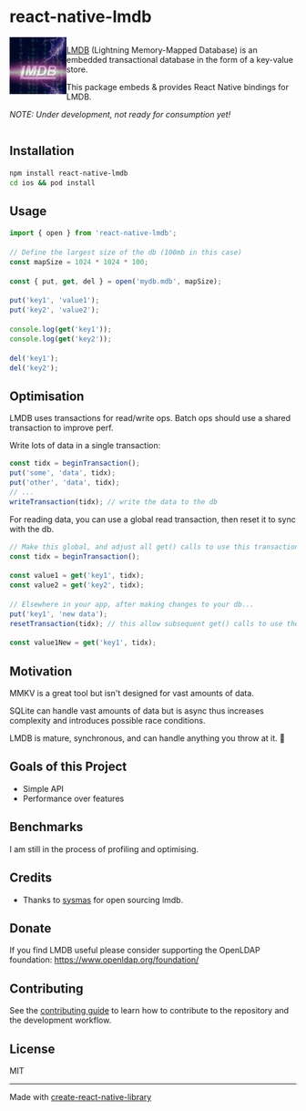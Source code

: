 # react-native-lmdb

<div style="overflow:hidden">
<a href="https://www.symas.com/lmdb"><img alt="LMDB" src="./img/lmdb-logo.png" width="100" align="left" /></a>

<div>

[LMDB](https://www.symas.com/lmdb) (Lightning Memory-Mapped Database) is an embedded transactional database in the form of a key-value store.

This package embeds & provides React Native bindings for LMDB.

_NOTE: Under development, not ready for consumption yet!_

</div>
</div>

## Installation

```sh
npm install react-native-lmdb
cd ios && pod install
```

## Usage

```js
import { open } from 'react-native-lmdb';

// Define the largest size of the db (100mb in this case)
const mapSize = 1024 * 1024 * 100;

const { put, get, del } = open('mydb.mdb', mapSize);

put('key1', 'value1');
put('key2', 'value2');

console.log(get('key1'));
console.log(get('key2'));

del('key1');
del('key2');
```

## Optimisation

LMDB uses transactions for read/write ops. Batch ops should use a shared transaction to improve perf.

Write lots of data in a single transaction:

```ts
const tidx = beginTransaction();
put('some', 'data', tidx);
put('other', 'data', tidx);
// ...
writeTransaction(tidx); // write the data to the db
```

For reading data, you can use a global read transaction, then reset it to sync with the db.

```ts
// Make this global, and adjust all get() calls to use this transaction
const tidx = beginTransaction();

const value1 = get('key1', tidx);
const value2 = get('key2', tidx);

// Elsewhere in your app, after making changes to your db...
put('key1', 'new data');
resetTransaction(tidx); // this allow subsequent get() calls to use the latest db snapshot

const value1New = get('key1', tidx);
```

## Motivation

MMKV is a great tool but isn't designed for vast amounts of data.

SQLite can handle vast amounts of data but is async thus increases complexity and introduces possible race conditions.

LMDB is mature, synchronous, and can handle anything you throw at it. 💪

## Goals of this Project

- Simple API
- Performance over features

## Benchmarks

I am still in the process of profiling and optimising.

<!-- <table width="100%"><tr><td>

### iOS (Simulator)

|               | react-native-mmkv | react-native-lmdb |
| ------------- | ----------------- | ----------------- |
| put 10_000    |                   |                   |
| get 10_000    |                   |                   |
| db size run 1 |                   |                   |
| db size run 2 |                   |                   |
| db size run 3 |                   |                   |

</td><td>

### iOS (iPhone 7)

|                  | react-native-mmkv | react-native-lmdb |
| ---------------- | ----------------- | ----------------- |
| put 10_000       |                   |                   |
| put 10_000 (txn) |                   |                   |
| get 10_000       |                   |                   |
| db size run 1    |                   |                   |
| db size run 2    |                   |                   |
| db size run 3    |                   |                   |

</td></tr></table>

<table width="100%"><tr><td>

### Android (Emulator)

|               | react-native-mmkv | react-native-lmdb |
| ------------- | ----------------- | ----------------- |
| put 10_000    |                   |                   |
| get 10_000    |                   |                   |
| db size run 1 |                   |                   |
| db size run 2 |                   |                   |
| db size run 3 |                   |                   |

</td><td>

### Android (Pixel 6a)

|               | react-native-mmkv | react-native-lmdb |
| ------------- | ----------------- | ----------------- |
| put 10_000    |                   |                   |
| get 10_000    |                   |                   |
| db size run 1 |                   |                   |
| db size run 2 |                   |                   |
| db size run 3 |                   |                   |

</td></tr></table>

We can conclude:

// @TODO -->

## Credits

- Thanks to [sysmas](https://www.symas.com/) for open sourcing lmdb.

## Donate

If you find LMDB useful please consider supporting the OpenLDAP foundation: https://www.openldap.org/foundation/

## Contributing

See the [contributing guide](CONTRIBUTING.md) to learn how to contribute to the repository and the development workflow.

## License

MIT

---

Made with [create-react-native-library](https://github.com/callstack/react-native-builder-bob)

```

```
